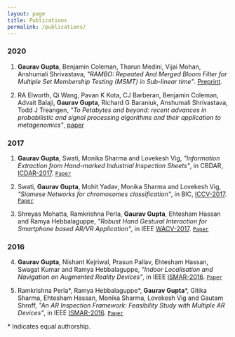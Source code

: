 ```yaml
---
layout: page
title: Publications
permalink: /publications/
---
```


### 2020

1. __Gaurav Gupta__, Benjamin Coleman, Tharun Medini, Vijai Mohan, Anshumali Shrivastava, _"RAMBO: Repeated And Merged Bloom Filter for Multiple Set Membership Testing (MSMT) in Sub-linear time"_. [Preprint](https://arxiv.org/abs/1910.02611).

2. RA Elworth, Qi Wang, Pavan K Kota, CJ Barberan, Benjamin Coleman, Advait Balaji, __Gaurav Gupta__, Richard G Baraniuk, Anshumali Shrivastava, Todd J Treangen, _"To Petabytes and beyond: recent advances in probabilistic and signal processing algorithms and their application to metagenomics"_, [paper](https://academic.oup.com/nar/article/48/10/5217/5825624)

### 2017

1. __Gaurav Gupta__, Swati, Monika Sharma and Lovekesh Vig, _"Information Extraction from Hand-marked Industrial Inspection Sheets"_, in CBDAR, [ICDAR-2017](http://u-pat.org/ICDAR2017/index.php). [`Paper`](https://gaurav16gupta.github.io/papers/cbdar.pdf)

2. Swati, __Gaurav Gupta__, Mohit Yadav, Monika Sharma and Lovekesh Vig, _"Siamese Networks for chromosomes classification"_, in BIC, [ICCV-2017](http://iccv2017.thecvf.com/). [`Paper`](https://gaurav16gupta.github.io/papers/Siamese%20Networks%20For%20Chromosome%20Classification_BIC_ICCV2017.pdf)

3. Shreyas Mohatta, Ramkrishna Perla, __Gaurav Gupta__, Ehtesham Hassan and Ramya Hebbalaguppe, _"Robust Hand Gestural Interaction for Smartphone based AR/VR Application"_, in IEEE [WACV-2017](http://pamitc.org/wacv2017/). [`Paper`](https://gaurav16gupta.github.io/papers/HandGesture.pdf)

### 2016

4. __Gaurav Gupta__, Nishant Kejriwal, Prasun Pallav, Ehtesham Hassan, Swagat Kumar and Ramya Hebbalaguppe, _"Indoor Localisation and Navigation on Augmented Reality Devices"_, in IEEE [ISMAR-2016](http://www.ismar.vgtc.org/). [`Paper`](https://gaurav16gupta.github.io/papers/IndoorLocalisation.pdf)

5. Ramkrishna Perla\*, Ramya Hebbalaguppe\*, __Gaurav Gupta__\*, Gitika Sharma, Ehtesham Hassan, Monika Sharma, Lovekesh Vig and Gautam Shroff, _"An AR Inspection Framework: Feasibility Study with Multiple AR Devices"_, in IEEE [ISMAR-2016](http://www.ismar.vgtc.org/). [`Paper`](https://gaurav16gupta.github.io/papers/ARInspection.pdf)



\* Indicates equal authorship. 
